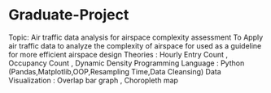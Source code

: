 # Graduate-Project
Topic: Air traffic data analysis for airspace complexity assessment 
To Apply air traffic data to analyze the complexity of airspace for used as a guideline for more efficient airspace design
Theories : Hourly Entry Count , Occupancy Count , Dynamic Density
Programming Language : Python (Pandas,Matplotlib,OOP,Resampling Time,Data Cleansing) 
Data Visualization : Overlap bar graph , Choropleth map

